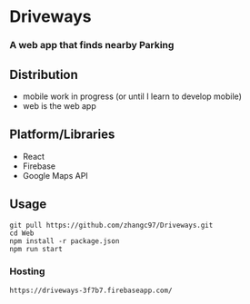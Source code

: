 # Driveways
### A web app that finds nearby Parking

## Distribution
* mobile work in progress (or until I learn to develop mobile)
* web is the web app

## Platform/Libraries
* React
* Firebase
* Google Maps API

## Usage
```
git pull https://github.com/zhangc97/Driveways.git
cd Web
npm install -r package.json
npm run start
```

### Hosting

```
https://driveways-3f7b7.firebaseapp.com/
```
